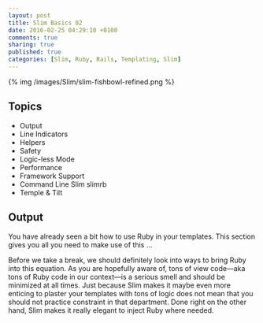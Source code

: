 ```yaml
---
layout: post
title: Slim Basics 02
date: 2016-02-25 04:29:10 +0100
comments: true
sharing: true
published: true 
categories: [Slim, Ruby, Rails, Templating, Slim]
---
```


{% img /images/Slim/slim-fishbowl-refined.png %}

## Topics

+ Output
+ Line Indicators
+ Helpers
+ Safety
+ Logic-less Mode
+ Performance
+ Framework Support
+ Command Line Slim slimrb
+ Temple & Tilt

## Output

You have already seen a bit how to use Ruby in your templates. This section gives you all you need to make use of this ...

Before we take a break, we should definitely look into ways to bring Ruby into this equation. As you are hopefully aware of, tons of view code—aka tons of Ruby code in our context—is a serious smell and should be minimized at all times. Just because Slim makes it maybe even more enticing to plaster your templates with tons of logic does not mean that you should not practice constraint in that department. Done right on the other hand, Slim makes it really elegant to inject Ruby where needed.

